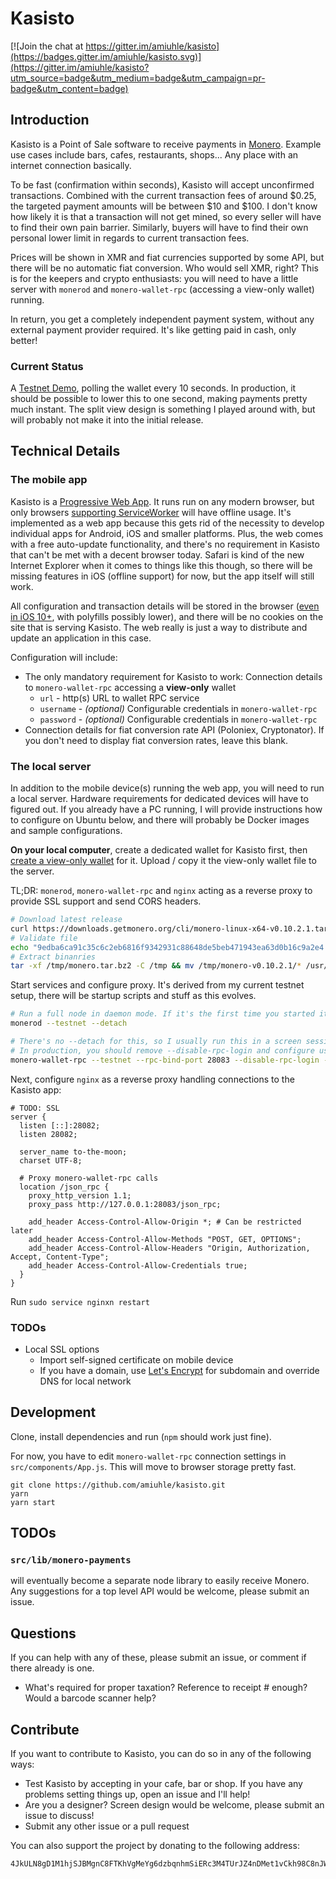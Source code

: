 Kasisto
=======

[![Join the chat at https://gitter.im/amiuhle/kasisto](https://badges.gitter.im/amiuhle/kasisto.svg)](https://gitter.im/amiuhle/kasisto?utm_source=badge&utm_medium=badge&utm_campaign=pr-badge&utm_content=badge)

Introduction
------------

Kasisto is a Point of Sale software to receive payments in [Monero](https://getmonero.org/). Example use cases include bars, cafes, restaurants, shops... Any place with an internet connection basically.

To be fast (confirmation within seconds), Kasisto will accept unconfirmed transactions. Combined with the current transaction fees of around $0.25, the targeted payment amounts will be between $10 and $100. I don't know how likely it is that a transaction will not get mined, so every seller will have to find their own pain barrier. Similarly, buyers will have to find their own personal lower limit in regards to current transaction fees.

Prices will be shown in XMR and fiat currencies supported by some API, but there will be no automatic fiat conversion. Who would sell XMR, right? This is for the keepers and crypto enthusiasts: you will need to have a little server with `monerod` and `monero-wallet-rpc` (accessing a view-only wallet) running.

In return, you get a completely independent payment system, without any external payment provider required. It's like getting paid in cash, only better!

### Current Status

A [Testnet Demo](https://amiuhle.github.io/kasisto), polling the wallet every 10 seconds. In production, it should be possible to lower this to one second, making payments pretty much instant. The split view design is something I played around with, but will probably not make it into the initial release.

Technical Details
-----------------

### The mobile app

Kasisto is a [Progressive Web App](https://en.wikipedia.org/wiki/Progressive_web_app). It runs run on any modern browser, but only browsers [supporting ServiceWorker](https://jakearchibald.github.io/isserviceworkerready/) will have offline usage. It's implemented as a web app because this gets rid of the necessity to develop individual apps for Android, iOS and smaller platforms. Plus, the web comes with a free auto-update functionality, and there's no requirement in Kasisto that can't be met with a decent browser today. Safari is kind of the new Internet Explorer when it comes to things like this though, so there will be missing features in iOS (offline support) for now, but the app itself will still work.

All configuration and transaction details will be stored in the browser ([even in iOS 10+](http://caniuse.com/#feat=indexeddb), with polyfills possibly lower), and there will be no cookies on the site that is serving Kasisto. The web really is just a way to distribute and update an application in this case.

Configuration will include:

* The only mandatory requirement for Kasisto to work: Connection details to `monero-wallet-rpc` accessing a **view-only** wallet
  * `url` - http(s) URL to wallet RPC service
  * `username` - *(optional)* Configurable credentials in `monero-wallet-rpc`
  * `password` - *(optional)* Configurable credentials in `monero-wallet-rpc`
* Connection details for fiat conversion rate API (Poloniex, Cryptonator). If you don't need to display fiat conversion rates, leave this blank.

### The local server

In addition to the mobile device(s) running the web app, you will need to run a local server. Hardware requirements for dedicated devices will have to figured out. If you already have a PC running, I will provide instructions how to configure on Ubuntu below, and there will probably be Docker images and sample configurations.

**On your local computer**, create a dedicated wallet for Kasisto first, then [create a view-only wallet](https://github.com/amiuhle/monero-site/blob/eb816710e42229b5c7e6504f48f6dc5ad2fa583a/knowledge-base/user-guides/view_only.md) for it. Upload / copy it the view-only wallet file to the server.

TL;DR: `monerod`, `monero-wallet-rpc` and `nginx` acting as a reverse proxy to provide SSL support and send CORS headers.

```bash
# Download latest release
curl https://downloads.getmonero.org/cli/monero-linux-x64-v0.10.2.1.tar.bz2 > /tmp/monero.tar.bz2
# Validate file
echo "9edba6ca91c35c6c2eb6816f9342931c88648de5beb471943ea63d0b16c9a2e4 /tmp/monero.tar.bz2" | sha256sum -c
# Extract binanries
tar -xf /tmp/monero.tar.bz2 -C /tmp && mv /tmp/monero-v0.10.2.1/* /usr/local/bin/
```

Start services and configure proxy. It's derived from my current testnet setup, there will be startup scripts and stuff as this evolves.

```bash
# Run a full node in daemon mode. If it's the first time you started it, it will take a while to synchronize
monerod --testnet --detach

# There's no --detach for this, so I usually run this in a screen session or separate terminal
# In production, you should remove --disable-rpc-login and configure username / password
monero-wallet-rpc --testnet --rpc-bind-port 28083 --disable-rpc-login --wallet-file /path/to/view-only-wallet
```

Next, configure `nginx` as a reverse proxy handling connections to the Kasisto app:

```nginx
# TODO: SSL
server {
  listen [::]:28082;
  listen 28082;

  server_name to-the-moon;
  charset UTF-8;

  # Proxy monero-wallet-rpc calls
  location /json_rpc {
    proxy_http_version 1.1;
    proxy_pass http://127.0.0.1:28083/json_rpc;

    add_header Access-Control-Allow-Origin *; # Can be restricted later
    add_header Access-Control-Allow-Methods "POST, GET, OPTIONS";
    add_header Access-Control-Allow-Headers "Origin, Authorization, Accept, Content-Type";
    add_header Access-Control-Allow-Credentials true;
  }
}
```
Run `sudo service nginxn restart`

### TODOs

* Local SSL options
  * Import self-signed certificate on mobile device
  * If you have a domain, use [Let's Encrypt](https://letsencrypt.org/) for subdomain and override DNS for local network

Development
-----------

Clone, install dependencies and run (`npm` should work just fine).

For now, you have to edit `monero-wallet-rpc` connection settings in `src/components/App.js`. This will move to browser storage pretty fast.

```
git clone https://github.com/amiuhle/kasisto.git
yarn
yarn start
```

TODOs
-----

### `src/lib/monero-payments`

will eventually become a separate node library to easily receive Monero. Any suggestions for a top level API would be welcome, please submit an issue.

Questions
---------

If you can help with any of these, please submit an issue, or comment if there already is one.

* What's required for proper taxation? Reference to receipt # enough? Would a barcode scanner help?

Contribute
----------

If you want to contribute to Kasisto, you can do so in any of the following ways:

* Test Kasisto by accepting in your cafe, bar or shop. If you have any problems setting things up, open an issue and I'll help!
* Are you a designer? Screen design would be welcome, please submit an issue to discuss!
* Submit any other issue or a pull request

You can also support the project by donating to the following address:

```
4JkULN8gD1M1hjSJBMgnC8FTKhVgMeYg6dzbqnhmSiERc3M4TUrJZ4nDMet1vCkh98C8nJWFmEMiAaaDRwWehqAJFrzAq1WNEP4SXgbVNX
```
